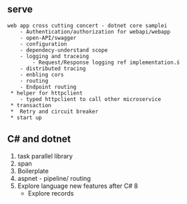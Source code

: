 
## serve
	web app cross cutting concert - dotnet core samplei
        - Authentication/authorization for webapi/webapp
        - open-API/swagger
        - configuration
        - dependecy-understand scope
        - logging and traceing
            - Request/Response logging ref implementation.ś
        - distributed tracing 
        - enbling cors
        - routing
        - Endpoint routing
     * helper for httpclient 
        - typed httpclient to call other microservice
     * transaction
     *  Retry and circuit breaker
     * start up
    

## C# and dotnet  
1. task parallel library 
2. span
3. Boilerplate 
4. aspnet - pipeline/ routing
5. Explore language new features after C# 8
    - Explore records
